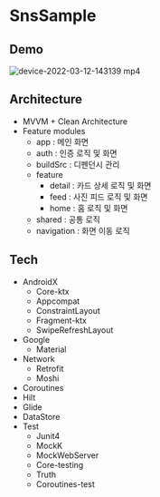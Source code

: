 # SnsSample

## Demo
![device-2022-03-12-143139 mp4](https://user-images.githubusercontent.com/48344355/158005346-38c7fde9-6129-4d5d-ac11-1a2e8c2aa2c4.gif)


## Architecture
- MVVM + Clean Architecture
- Feature modules
  - app : 메인 화면
  - auth : 인증 로직 및 화면
  - buildSrc : 디펜던시 관리
  - feature
    - detail : 카드 상세 로직 및 화면
    - feed : 사진 피드 로직 및 화면
    - home : 홈 로직 및 화면
  - shared : 공통 로직
  - navigation : 화면 이동 로직

## Tech
- AndroidX
  - Core-ktx
  - Appcompat
  - ConstraintLayout
  - Fragment-ktx
  - SwipeRefreshLayout
- Google
  - Material
- Network
  - Retrofit
  - Moshi
- Coroutines
- Hilt
- Glide
- DataStore
- Test
  - Junit4
  - MockK
  - MockWebServer
  - Core-testing
  - Truth
  - Coroutines-test
